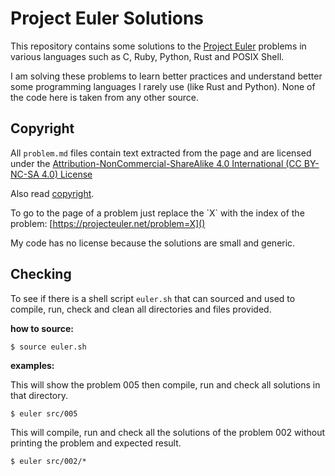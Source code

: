 # Project Euler Solutions

This repository contains some solutions to the [Project Euler](
https://projecteuler.net/about) problems in various languages such as
C, Ruby, Python, Rust and POSIX Shell.

I am solving these problems to learn better practices and understand
better some programming languages I rarely use (like Rust and Python).
None of the code here is taken from any other source.

## Copyright

All `problem.md` files contain text extracted from the page and are
licensed under the [Attribution-NonCommercial-ShareAlike 4.0
International (CC BY-NC-SA 4.0) License](
https://creativecommons.org/licenses/by-nc-sa/4.0/)

Also read [copyright](https://projecteuler.net/copyright).

To go to the page of a problem just replace the \`X\` with the index
of the problem: [https://projecteuler.net/problem=X]()

My code has no license because the solutions are small and generic.

## Checking

To see if there is a shell script `euler.sh` that can sourced and used
to compile, run, check and clean all directories and files provided.

**how to source:**

	$ source euler.sh

**examples:**

This will show the problem 005 then compile, run and check all
solutions in that directory.

	$ euler src/005

This will compile, run and check all the solutions of the problem 002
without printing the problem and expected result.

	$ euler src/002/*


